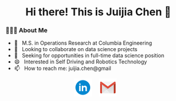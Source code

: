 
<h1 align="center">Hi there! This is Juijia Chen 👋 </h1>

<div align="left"> 
  <h3> 👩🏻‍💻 About Me </h3>

  - 🦁 &nbsp; M.S. in Operations Research at Columbia Engineering
  - 🤝 &nbsp; Looking to collaborate on data science projects
  - 🌱 &nbsp; Seeking for opportunities in full-time data science position
  - 😄 &nbsp; Interested in Self Driving and Robotics Technology
  - 📫 &nbsp; How to reach me: juijia.chen@gmail
</div>

<p align="center">
<a href="https://www.linkedin.com/in/juijiachen/"><img src="https://github.com/sarthak77/sarthak77/blob/master/icons/icons8-linkedin-circled-48.png" alt="LinkedIn"></a> &nbsp; &nbsp;
<a href="juijia.chen@gmail.com"><img src="https://github.com/sarthak77/sarthak77/blob/master/icons/icons8-gmail-48.png" alt="Gmail"></a> &nbsp; &nbsp;
</p>

